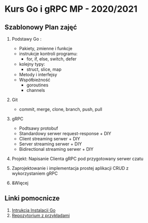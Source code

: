 # Kurs Go i gRPC MP - 2020/2021

##  Szablonowy Plan zajęć

1. Podstawy Go :
    * Pakiety, zmienne i funkcje
    * instrukcje kontroli programu:
        * for, if, else, switch, defer
    * kolejny typy:
        * struct, slice, map
    * Metody i interfejsy
    * Współbieżność 
        * goroutines
        * channels

2. Git
    * commit, merge, clone, branch, push, pull
3. gRPC
    * Podtsawy protobuf
    * Standardowy serwer request-response + DIY
    * Client streaming serwer + DIY
    * Server streaming serwer + DIY
    * Bidirectional streaming serwer + DIY
4. Projekt: Napisanie Clienta gRPC pod przygotowany serwer czatu
5. Zaprojektowanie i implementacja prostej aplikacji CRUD z wykorzystaniem gRPC
6. &Więcej

## Linki pomocnicze
1. [Intrukcja Instalacji Go](https://github.com/Ko4s/goCourseIntruction/blob/master/go_install/instalation_go.md)
2. [Repozytorium z przykładami](https://github.com/Ko4s/goCourse/tree/master)